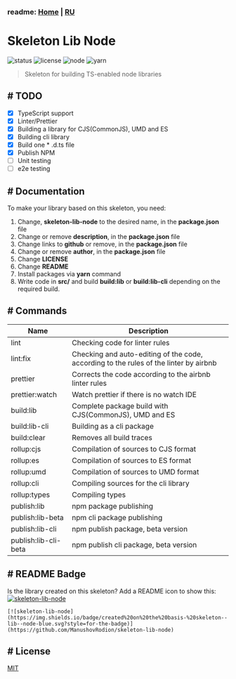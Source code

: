 ### readme: [Home](https://github.com/ManushovRodion/skeleton-lib-node#readme) | [RU](https://github.com/ManushovRodion/skeleton-lib-node/blob/master/README-RU.md)

# Skeleton Lib Node

![status] ![license] ![node] ![yarn]

[license]: https://img.shields.io/github/license/ManushovRodion/skeleton-lib-node?style=for-the-badge
[node]: https://img.shields.io/badge/node-%5E12.22.0%20%7C%7C%20%5E14.17.0%20%7C%7C%20%3E%3D16.0.0-red?style=for-the-badge
[yarn]: https://img.shields.io/badge/yarn-%3E%3D1.22.10-blue?style=for-the-badge
[status]: https://img.shields.io/badge/template-skeleton-9cf?style=for-the-badge

> Skeleton for building TS-enabled node libraries

## # TODO

- [x] TypeScript support
- [x] Linter/Prettier
- [x] Building a library for CJS(CommonJS), UMD and ES
- [x] Building cli library
- [x] Build one \* .d.ts file
- [x] Publish NPM
- [ ] Unit testing
- [ ] e2e testing

## # Documentation

To make your library based on this skeleton, you need:

1. Change, **skeleton-lib-node** to the desired name, in the **package.json** file
2. Change or remove **description**, in the **package.json** file
3. Change links to **github** or remove, in the **package.json** file
4. Change or remove **author**, in the **package.json** file
5. Change **LICENSE**
6. Change **README**
7. Install packages via **yarn** command
8. Write code in **src/** and build **build:lib** or **build:lib-cli** depending on the required build.

## # Commands

| Name                 | Description                                                                           |
| -------------------- | ------------------------------------------------------------------------------------- |
| lint                 | Checking code for linter rules                                                        |
| lint:fix             | Checking and auto-editing of the code, according to the rules of the linter by airbnb |
| prettier             | Corrects the code according to the airbnb linter rules                                |
| prettier:watch       | Watch prettier if there is no watch IDE                                               |
| build:lib            | Complete package build with CJS(CommonJS), UMD and ES                                 |
| build:lib-cli        | Building as a cli package                                                             |
| build:clear          | Removes all build traces                                                              |
| rollup:cjs           | Compilation of sources to CJS format                                                  |
| rollup:es            | Compilation of sources to ES format                                                   |
| rollup:umd           | Compilation of sources to UMD format                                                  |
| rollup:cli           | Compiling sources for the cli library                                                 |
| rollup:types         | Compiling types                                                                       |
| publish:lib          | npm package publishing                                                                |
| publish:lib-beta     | npm cli package publishing                                                            |
| publish:lib-cli      | npm publish package, beta version                                                     |
| publish:lib-cli-beta | npm publish cli package, beta version                                                 |

## # README Badge

Is the library created on this skeleton? Add a README icon to show this: [![skeleton-lib-node](https://img.shields.io/badge/created%20on%20the%20basis-%20skeleton--lib--node-blue.svg?style=for-the-badge)](https://github.com/ManushovRodion/skeleton-lib-node)

```
[![skeleton-lib-node](https://img.shields.io/badge/created%20on%20the%20basis-%20skeleton--lib--node-blue.svg?style=for-the-badge)](https://github.com/ManushovRodion/skeleton-lib-node)
```

## # License

[MIT](https://github.com/ManushovRodion/skeleton-lib-node/blob/master/LICENSE)

